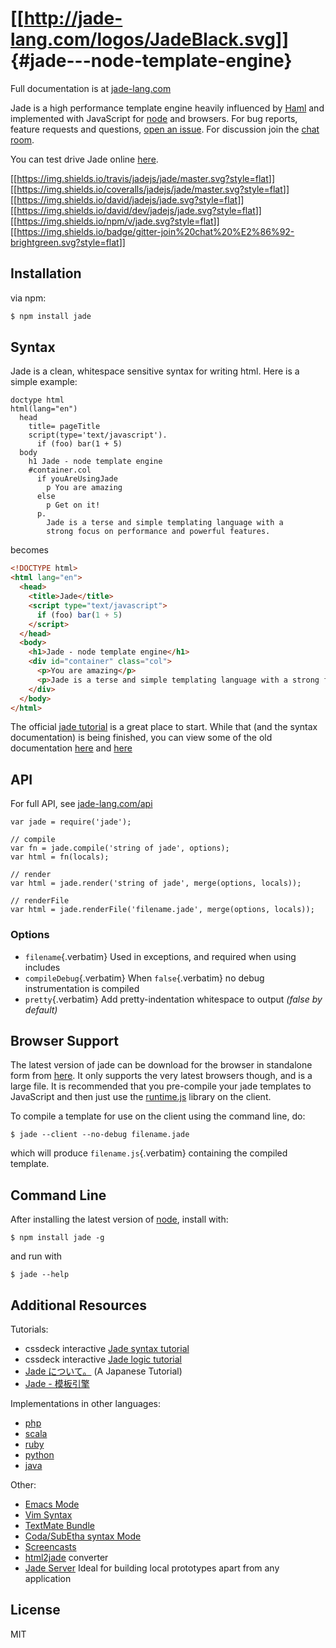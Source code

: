 # [\[\[<http://jade-lang.com/logos/JadeBlack.svg>](http://jade-lang.com/)\]\] {#jade---node-template-engine}

Full documentation is at [jade-lang.com](http://jade-lang.com/)

Jade is a high performance template engine heavily influenced by
[Haml](http://haml-lang.com) and implemented with JavaScript for
[node](http://nodejs.org) and browsers. For bug reports, feature
requests and questions, [open an
issue](https://github.com/jadejs/jade/issues/new). For discussion join
the [chat room](https://gitter.im/jadejs/jade).

You can test drive Jade online
[here](http://naltatis.github.com/jade-syntax-docs).

[\[\[<https://img.shields.io/travis/jadejs/jade/master.svg?style=flat>](https://travis-ci.org/jadejs/jade)\]\]
[\[\[<https://img.shields.io/coveralls/jadejs/jade/master.svg?style=flat>](https://coveralls.io/r/jadejs/jade?branch=master)\]\]
[\[\[<https://img.shields.io/david/jadejs/jade.svg?style=flat>](https://david-dm.org/jadejs/jade)\]\]
[\[\[<https://img.shields.io/david/dev/jadejs/jade.svg?style=flat>](https://david-dm.org/jadejs/jade#info=devDependencies)\]\]
[\[\[<https://img.shields.io/npm/v/jade.svg?style=flat>](http://badge.fury.io/js/jade)\]\]
[\[\[<https://img.shields.io/badge/gitter-join%20chat%20%E2%86%92-brightgreen.svg?style=flat>](https://gitter.im/jadejs/jade?utm_source=badge&utm_medium=badge&utm_campaign=pr-badge&utm_content=badge)\]\]

## Installation

via npm:

``` {.bash org-language="sh"}
$ npm install jade
```

## Syntax

Jade is a clean, whitespace sensitive syntax for writing html. Here is a
simple example:

``` jade
doctype html
html(lang="en")
  head
    title= pageTitle
    script(type='text/javascript').
      if (foo) bar(1 + 5)
  body
    h1 Jade - node template engine
    #container.col
      if youAreUsingJade
        p You are amazing
      else
        p Get on it!
      p.
        Jade is a terse and simple templating language with a
        strong focus on performance and powerful features.
```

becomes

``` html
<!DOCTYPE html>
<html lang="en">
  <head>
    <title>Jade</title>
    <script type="text/javascript">
      if (foo) bar(1 + 5)
    </script>
  </head>
  <body>
    <h1>Jade - node template engine</h1>
    <div id="container" class="col">
      <p>You are amazing</p>
      <p>Jade is a terse and simple templating language with a strong focus on performance and powerful features.</p>
    </div>
  </body>
</html>
```

The official [jade tutorial](http://jade-lang.com/tutorial/) is a great
place to start. While that (and the syntax documentation) is being
finished, you can view some of the old documentation
[here](https://github.com/jadejs/jade/blob/master/jade.md) and
[here](https://github.com/jadejs/jade/blob/master/jade-language.md)

## API

For full API, see [jade-lang.com/api](http://jade-lang.com/api/)

``` {.javascript org-language="js"}
var jade = require('jade');

// compile
var fn = jade.compile('string of jade', options);
var html = fn(locals);

// render
var html = jade.render('string of jade', merge(options, locals));

// renderFile
var html = jade.renderFile('filename.jade', merge(options, locals));
```

### Options

- `filename`{.verbatim} Used in exceptions, and required when using
  includes
- `compileDebug`{.verbatim} When `false`{.verbatim} no debug
  instrumentation is compiled
- `pretty`{.verbatim} Add pretty-indentation whitespace to output
  *(false by default)*

## Browser Support

The latest version of jade can be download for the browser in standalone
form from [here](https://github.com/jadejs/jade/raw/master/jade.js). It
only supports the very latest browsers though, and is a large file. It
is recommended that you pre-compile your jade templates to JavaScript
and then just use the
[runtime.js](https://github.com/jadejs/jade/raw/master/runtime.js)
library on the client.

To compile a template for use on the client using the command line, do:

``` console
$ jade --client --no-debug filename.jade
```

which will produce `filename.js`{.verbatim} containing the compiled
template.

## Command Line

After installing the latest version of [node](http://nodejs.org/),
install with:

``` console
$ npm install jade -g
```

and run with

``` console
$ jade --help
```

## Additional Resources

Tutorials:

- cssdeck interactive [Jade syntax
  tutorial](http://cssdeck.com/labs/learning-the-jade-templating-engine-syntax)
- cssdeck interactive [Jade logic
  tutorial](http://cssdeck.com/labs/jade-templating-tutorial-codecast-part-2)
- [Jade について。](https://gist.github.com/japboy/5402844) (A Japanese
  Tutorial)
- [Jade -
  模板引擎](https://github.com/jadejs/jade/blob/master/Readme_zh-cn.md)

Implementations in other languages:

- [php](http://github.com/everzet/jade.php)
- [scala](http://scalate.fusesource.org/versions/snapshot/documentation/scaml-reference.html)
- [ruby](https://github.com/slim-template/slim)
- [python](https://github.com/SyrusAkbary/pyjade)
- [java](https://github.com/neuland/jade4j)

Other:

- [Emacs Mode](https://github.com/brianc/jade-mode)
- [Vim Syntax](https://github.com/digitaltoad/vim-jade)
- [TextMate Bundle](http://github.com/miksago/jade-tmbundle)
- [Coda/SubEtha syntax Mode](https://github.com/aaronmccall/jade.mode)
- [Screencasts](http://tjholowaychuk.com/post/1004255394/jade-screencast-template-engine-for-nodejs)
- [html2jade](https://github.com/donpark/html2jade) converter
- [Jade Server](https://github.com/ded/jade-server) Ideal for building
  local prototypes apart from any application

## License

MIT
